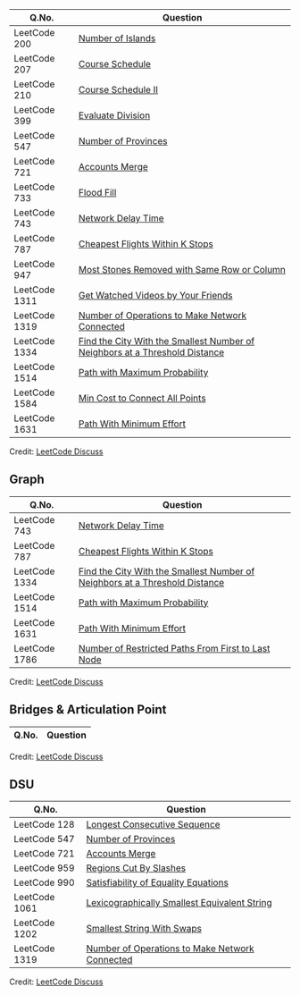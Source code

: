 | Q.No. | Question |
| --- | --- |
| LeetCode 200 | [Number of Islands](https://grid47.xyz/posts/leetcode-200-number-of-islands-solution/) |
| LeetCode 207 | [Course Schedule](https://grid47.xyz/posts/leetcode-207-course-schedule-solution/) |
| LeetCode 210 | [Course Schedule II](https://grid47.xyz/posts/leetcode-210-course-schedule-ii-solution/) |
| LeetCode 399 | [Evaluate Division](https://grid47.xyz/posts/leetcode-399-evaluate-division-solution/) |
| LeetCode 547 | [Number of Provinces](https://grid47.xyz/posts/leetcode-547-number-of-provinces-solution/) |
| LeetCode 721 | [Accounts Merge](https://grid47.xyz/posts/leetcode-721-accounts-merge-solution/) |
| LeetCode 733 | [Flood Fill](https://grid47.xyz/posts/leetcode-733-flood-fill-solution/) |
| LeetCode 743 | [Network Delay Time](https://grid47.xyz/posts/leetcode-743-network-delay-time-solution/) |
| LeetCode 787 | [Cheapest Flights Within K Stops](https://grid47.xyz/posts/leetcode-787-cheapest-flights-within-k-stops-solution/) |
| LeetCode 947 | [Most Stones Removed with Same Row or Column](https://grid47.xyz/posts/leetcode-947-most-stones-removed-with-same-row-or-column-solution/) |
| LeetCode 1311 | [Get Watched Videos by Your Friends](https://grid47.xyz/posts/leetcode-1311-get-watched-videos-by-your-friends-solution/) |
| LeetCode 1319 | [Number of Operations to Make Network Connected](https://grid47.xyz/posts/leetcode-1319-number-of-operations-to-make-network-connected-solution/) |
| LeetCode 1334 | [Find the City With the Smallest Number of Neighbors at a Threshold Distance](https://grid47.xyz/posts/leetcode-1334-find-the-city-with-the-smallest-number-of-neighbors-at-a-threshold-distance-solution/) |
| LeetCode 1514 | [Path with Maximum Probability](https://grid47.xyz/posts/leetcode-1514-path-with-maximum-probability-solution/) |
| LeetCode 1584 | [Min Cost to Connect All Points](https://grid47.xyz/posts/leetcode-1584-min-cost-to-connect-all-points-solution/) |
| LeetCode 1631 | [Path With Minimum Effort](https://grid47.xyz/posts/leetcode-1631-path-with-minimum-effort-solution/) |

Credit: [LeetCode Discuss](https://leetcode.com/discuss/study-guide/1326900/graph-algorithms-problems-to-practice)

## Graph

| Q.No. | Question |
| --- | --- |
| LeetCode 743 | [Network Delay Time](https://grid47.xyz/posts/leetcode-743-network-delay-time-solution/) |
| LeetCode 787 | [Cheapest Flights Within K Stops](https://grid47.xyz/posts/leetcode-787-cheapest-flights-within-k-stops-solution/) |
| LeetCode 1334 | [Find the City With the Smallest Number of Neighbors at a Threshold Distance](https://grid47.xyz/posts/leetcode-1334-find-the-city-with-the-smallest-number-of-neighbors-at-a-threshold-distance-solution/) |
| LeetCode 1514 | [Path with Maximum Probability](https://grid47.xyz/posts/leetcode-1514-path-with-maximum-probability-solution/) |
| LeetCode 1631 | [Path With Minimum Effort](https://grid47.xyz/posts/leetcode-1631-path-with-minimum-effort-solution/) |
| LeetCode 1786 | [Number of Restricted Paths From First to Last Node](https://grid47.xyz/posts/leetcode-1786-number-of-restricted-paths-from-first-to-last-node-solution/) |

Credit: [LeetCode Discuss](https://leetcode.com/discuss/interview-question/2069641/the-only-lists-you-need-for-your-interview-preparation)

## Bridges & Articulation Point

| Q.No. | Question |
| --- | --- |

Credit: [LeetCode Discuss](https://leetcode.com/discuss/interview-question/2069641/the-only-lists-you-need-for-your-interview-preparation)

## DSU

| Q.No. | Question |
| --- | --- |
| LeetCode 128 | [Longest Consecutive Sequence](https://grid47.xyz/posts/leetcode-128-longest-consecutive-sequence-solution/) |
| LeetCode 547 | [Number of Provinces](https://grid47.xyz/posts/leetcode-547-number-of-provinces-solution/) |
| LeetCode 721 | [Accounts Merge](https://grid47.xyz/posts/leetcode-721-accounts-merge-solution/) |
| LeetCode 959 | [Regions Cut By Slashes](https://grid47.xyz/posts/leetcode-959-regions-cut-by-slashes-solution/) |
| LeetCode 990 | [Satisfiability of Equality Equations](https://grid47.xyz/posts/leetcode-990-satisfiability-of-equality-equations-solution/) |
| LeetCode 1061 | [Lexicographically Smallest Equivalent String](https://grid47.xyz/posts/leetcode-1061-lexicographically-smallest-equivalent-string-solution/) |
| LeetCode 1202 | [Smallest String With Swaps](https://grid47.xyz/posts/leetcode-1202-smallest-string-with-swaps-solution/) |
| LeetCode 1319 | [Number of Operations to Make Network Connected](https://grid47.xyz/posts/leetcode-1319-number-of-operations-to-make-network-connected-solution/) |

Credit: [LeetCode Discuss](https://leetcode.com/discuss/interview-question/2069641/the-only-lists-you-need-for-your-interview-preparation)

